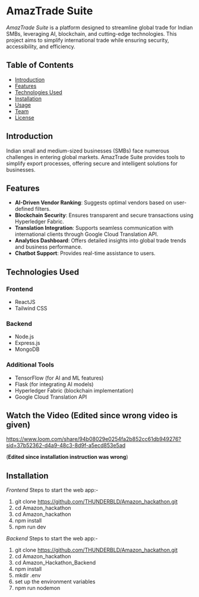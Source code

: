# AmazTrade Suite

*AmazTrade Suite* is a platform designed to streamline global trade for Indian SMBs, leveraging AI, blockchain, and cutting-edge technologies. This project aims to simplify international trade while ensuring security, accessibility, and efficiency.

## Table of Contents
- [Introduction](#introduction)
- [Features](#features)
- [Technologies Used](#technologies-used)
- [Installation](#installation)
- [Usage](#usage)
- [Team](#team)
- [License](#license)

## Introduction
Indian small and medium-sized businesses (SMBs) face numerous challenges in entering global markets. AmazTrade Suite provides tools to simplify export processes, offering secure and intelligent solutions for businesses.

## Features
- **AI-Driven Vendor Ranking**: Suggests optimal vendors based on user-defined filters.
- **Blockchain Security**: Ensures transparent and secure transactions using Hyperledger Fabric.
- **Translation Integration**: Supports seamless communication with international clients through Google Cloud Translation API.
- **Analytics Dashboard**: Offers detailed insights into global trade trends and business performance.
- **Chatbot Support**: Provides real-time assistance to users.

## Technologies Used
### Frontend
- ReactJS
- Tailwind CSS

### Backend
- Node.js
- Express.js
- MongoDB

### Additional Tools
- TensorFlow (for AI and ML features)
- Flask (for integrating AI models)
- Hyperledger Fabric (blockchain implementation)
- Google Cloud Translation API

## Watch the Video (Edited since wrong video is given)
https://www.loom.com/share/94b08029e0254fa2b852cc61db949276?sid=37b52362-d4a9-48c3-8d9f-a5ecd853e5ad

(**Edited since installation instruction was wrong**)
## Installation
*Frontend*
Steps to start the web app:-
1. git clone https://github.com/THUNDERBLD/Amazon_hackathon.git
2. cd Amazon_hackathon
3. cd Amazon_hackathon
4. npm install
5. npm run dev

*Backend*
Steps to start the web app:-
1. git clone https://github.com/THUNDERBLD/Amazon_hackathon.git
2. cd Amazon_hackathon
3. cd Amazon_Hackathon_Backend
4. npm install
5. mkdir .env
6. set up the environment variables
7. npm run nodemon

